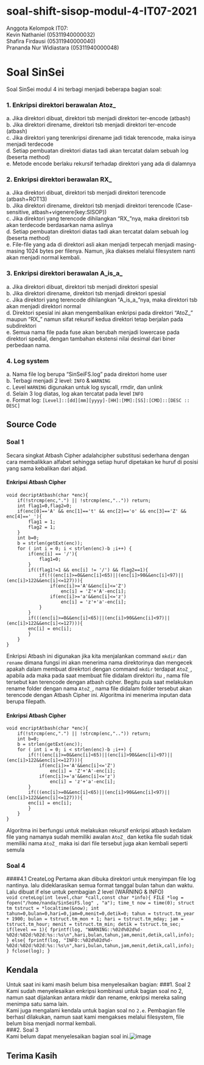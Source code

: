 # soal-shift-sisop-modul-4-IT07-2021

Anggota Kelompok IT07:<br>
  Kevin Nathaniel (05311940000032)<br>
  Shafira Firdausi (05311940000040)<br>
  Prananda Nur Widiastara (05311940000048)<br>
  

# Soal SinSei <a name="Soal_SinSei"></a>

Soal SinSei modul 4 ini terbagi menjadi beberapa bagian soal:

### 1. Enkripsi direktori berawalan Atoz_
  a. Jika direktori dibuat, direktori tsb menjadi direktori ter-encode (atbash) <br>
  b. Jika direktori direname, direktori tsb menjadi direktori ter-encode (atbash) <br>
  c. Jika direktori yang terenkripsi direname jadi tidak terencode, maka isinya menjadi terdecode <br>
  d. Setiap pembuatan direktori diatas tadi akan tercatat dalam sebuah log (beserta method) <br>
  e. Metode encode berlaku rekursif terhadap direktori yang ada di dalamnya <br>
  
### 2. Enkripsi direktori berawalan RX_
  a. Jika direktori dibuat, direktori tsb menjadi direktori terencode (atbash+ROT13) <br>
  b. Jika direktori direname, direktori tsb menjadi direktori terencode (Case-sensitive, atbash+vigenere{key:SISOP}) <br>
  c. Jika direktori yang terencode dihilangkan “RX_”nya, maka direktori tsb akan terdecode berdasarkan nama aslinya <br>
  d. Setiap pembuatan direktori diatas tadi akan tercatat dalam sebuah log (beserta method)<br>
  e. File-file yang ada di direktori asli akan menjadi terpecah menjadi masing-masing 1024 bytes per filenya. Namun, jika diakses melalui filesystem nanti akan menjadi normal kembali.<br>

### 3. Enkripsi direktori berawalan A_is_a_
  a. Jika direktori dibuat, direktori tsb menjadi direktori spesial<br>
  b. Jika direktori direname, direktori tsb menjadi direktori spesial<br>
  c. Jika direktori yang terencode dihilangkan "A_is_a_”nya, maka direktori tsb akan menjadi direktori normal<br>
  d. Direktori spesial ini akan mengembalikan enkripsi pada direktori “AtoZ_” maupun “RX_” namun sifat rekursif kedua direktori tetap berjalan pada subdirektori<br>
  e. Semua nama file pada fuse akan berubah menjadi lowercase pada direktori spedial, dengan tambahan ekstensi nilai desimal dari biner perbedaan nama.<br>

### 4. Log system
  a. Nama file log berupa “SinSeiFS.log” pada direktori home user<br>
  b. Terbagi menjadi 2 level: `INFO` & `WARNING`<br>
  c. Level `WARNING` digunakan untuk log syscall, rmdir, dan unlink<br>
  d. Selain 3 log diatas, log akan tercatat pada level `INFO`<br>
  e. Format log:
    `[Level]::[dd][mm][yyyy]-[HH]:[MM]:[SS]:[CMD]::[DESC :: DESC]`

## Source Code <a name="Source_Code"></a>

### Soal 1 <a name="Soal1"></a>
Secara singkat Atbash Cipher adalahcipher substitusi  sederhana  dengan  cara  membalikkan  alfabet sehingga setiap huruf dipetakan ke huruf di posisi yang sama kebalikan dari abjad. 

#### Enkripsi Atbash Cipher <a name="Atbash"></a>
```
void decriptAtbash(char *enc){
	if(!strcmp(enc,".") || !strcmp(enc,"..")) return;
	int flag1=0,flag2=0;
	if(enc[0]=='A' && enc[1]=='t' && enc[2]=='o' && enc[3]=='Z' && enc[4]=='_'){
		flag1 = 1;
		flag2 = 1;
	}
	int b=0;
	b = strlen(getExt(enc));
	for ( int i = 0; i < strlen(enc)-b ;i++) {
		if(enc[i] == '/'){
			flag1=0;
		}
		if((flag1!=1 && enc[i] != '/') && flag2==1){
			if(!((enc[i]>=0&&enc[i]<65)||(enc[i]>90&&enc[i]<97)||(enc[i]>122&&enc[i]<=127))){
				if(enc[i]>='A'&&enc[i]<='Z')
					enc[i] = 'Z'+'A'-enc[i];
				if(enc[i]>='a'&&enc[i]<='z')
					enc[i] = 'z'+'a'-enc[i];
			} 
		}
		if(((enc[i]>=0&&enc[i]<65)||(enc[i]>90&&enc[i]<97)||(enc[i]>122&&enc[i]<=127))){
		enc[i] = enc[i];    
		}
	}
}
```
Enkripsi Atbash ini digunakan jika kita menjalankan command ```mkdir``` dan ```rename``` dimana fungsi ini akan menerima nama direktorinya dan mengecek apakah dalam membuat direkrtori dengan command ```mkdir``` terdapat ```AtoZ_```, apabila ada maka pada saat membuat file didalam direktori itu , nama file tersebut kan terencode dengan atbash cipher. Begitu pula saat melakukan rename folder dengan nama ```AtoZ_```, nama file didalam folder tersebut akan terencode dengan Atbash Cipher ini. Algoritma ini menerima inputan data berupa filepath.

#### Enkripsi Atbash Cipher <a name="Atbash"></a>
```
void encriptAtbash(char *enc){
	if(!strcmp(enc,".") || !strcmp(enc,"..")) return;
	int b=0;
	b = strlen(getExt(enc));
	for ( int i = 0; i < strlen(enc)-b ;i++) {
		if(!((enc[i]>=0&&enc[i]<65)||(enc[i]>90&&enc[i]<97)||(enc[i]>122&&enc[i]<=127))){
			if(enc[i]>='A'&&enc[i]<='Z')
				enc[i] = 'Z'+'A'-enc[i];
			if(enc[i]>='a'&&enc[i]<='z')
				enc[i] = 'z'+'a'-enc[i];
		} 
		if(((enc[i]>=0&&enc[i]<65)||(enc[i]>90&&enc[i]<97)||(enc[i]>122&&enc[i]<=127))){
		enc[i] = enc[i];    
		}
	}
}
```
Algoritma ini berfungsi untuk melakukan rekursif enkripsi atbash kedalam file yang namanya sudah memiliki awalan ```AtoZ_``` dan ketika file sudah tidak memiliki nama ```AtoZ_``` maka isi dari file tersebut juga akan kembali seperti semula 

### Soal 4 <a name="Soal_4"></a>
  ####4.1 CreateLog
  Pertama akan dibuka direktori untuk menyimpan file log nantinya. lalu dideklarasikan semua format tanggal bulan tahun dan waktu. Lalu dibuat if else untuk pembagian 2 level (WARNING & INFO)<br>
  `void creteLog(int level,char *call,const char *info){
	FILE *log = fopen("/home/nanda/SinSeiFS.log" , "a");
	time_t now = time(0);
	struct tm tstruct = *localtime(&now);
	int tahun=0,bulan=0,hari=0,jam=0,menit=0,detik=0;
	tahun = tstruct.tm_year + 1900;
	bulan = tstruct.tm_mon + 1;
	hari = tstruct.tm_mday;
	jam = tstruct.tm_hour;
	menit = tstruct.tm_min;
	detik = tstruct.tm_sec;
	if(level == 1){
		fprintf(log, "WARNING::%02d%02d%d-%02d:%02d:%02d:%s::%s\n",hari,bulan,tahun,jam,menit,detik,call,info);
	}
	else{
		fprintf(log, "INFO::%02d%02d%d-%02d:%02d:%02d:%s::%s\n",hari,bulan,tahun,jam,menit,detik,call,info);
	}
	fclose(log);
}`


## Kendala <a name="Kendala"></a>
  Untuk saat ini kami masih belum bisa menyelesaikan bagian:
  ###1. Soal 2<br>
  Kami sudah menyelesaikan enkripsi kombinasi untuk bagian soal no 2, namun saat dijalankan antara mkdir dan rename, enkripsi mereka saling menimpa satu sama lain. <br>
  Kami juga mengalami kendala untuk bagian soal no `2.e`. Pembagian file berhasl dilakukan, namun saat kami mengakses melalui filesystem, file belum bisa menjadi normal kembali.<br>
  ###2. Soal 3<br>
  Kami belum dapat menyelesaikan bagian soal ini.![image](https://user-images.githubusercontent.com/60997606/120894759-4ef9c680-c644-11eb-94f2-e42cf77a63cc.png)
<br>
  

## Terima Kasih


